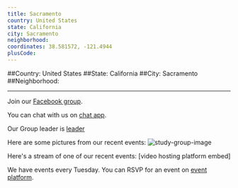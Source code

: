 ```yaml
---
title: Sacramento
country: United States
state: California
city: Sacramento
neighborhood: 
coordinates: 38.581572, -121.4944
plusCode:
---
```


##Country: United States
##State: California
##City: Sacramento
##Neighborhood: 
*****
Join our [Facebook group](https://www.facebook.com/groups/free.code.camp.sacramento).

You can chat with us on [chat app]().

Our Group leader is [leader]()

Here are some pictures from our recent events:
![study-group-image]()

Here's a stream of one of our recent events:
[video hosting platform embed]

We have events every Tuesday. You can RSVP for an event on [event platform]().
